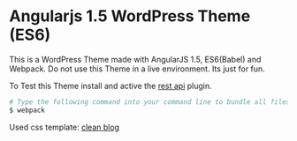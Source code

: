 # Angularjs 1.5 WordPress Theme (ES6)

This is a WordPress Theme made with AngularJS 1.5, ES6(Babel) and Webpack. Do not use this Theme in a live environment. Its just for fun.

To Test this Theme install and active the [rest api](https://wordpress.org/plugins/rest-api/) plugin.

```sh
# Type the following command into your command line to bundle all files:
$ webpack
```

Used css template: [clean blog](https://startbootstrap.com/template-overviews/clean-blog/)
